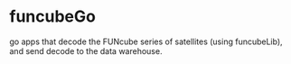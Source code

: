 # funcubeGo
go apps that decode the FUNcube series of satellites (using funcubeLib), and send decode to the data warehouse.

